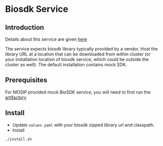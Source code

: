 # Biosdk Service

## Introduction
Details about this service are given [here](https://github.com/mosip/mosip-ref-impl/tree/develop/biosdk-services)

The service expects biosdk library typically provided by a vendor.  Host the library URL at a location that can be downloaded from within cluster (or your installation location of biosdk service, which could be outside the cluster as well). The default installation contains mock SDK.

## Prerequisites
For MOSIP provided mock BioSDK service, you will need to first run the [artifactory](../../mosip/artifactory/README.md)

## Install
* Update `values.yaml` with your biosdk zipped library url and classpath. 
* Install
```sh
./install.sh
``` 

